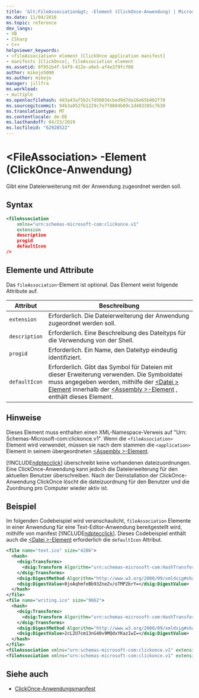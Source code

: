 ```yaml
---
title: '&lt;FileAssociation&gt; -Element (ClickOnce-Anwendung) | Microsoft-Dokumentation'
ms.date: 11/04/2016
ms.topic: reference
dev_langs:
- VB
- CSharp
- C++
helpviewer_keywords:
- <fileAssociation> element [ClickOnce application manifest]
- manifests [ClickOnce], fileAssociation element
ms.assetid: 8f951b4f-54f9-412e-a9e5-af4e379fcf08
author: mikejo5000
ms.author: mikejo
manager: jillfra
ms.workload:
- multiple
ms.openlocfilehash: 4d3a43af5b2c7d50034cbed9d7da16e65b402f70
ms.sourcegitcommit: 94b3a052fb1229c7e7f8804b09c1d403385c7630
ms.translationtype: MT
ms.contentlocale: de-DE
ms.lasthandoff: 04/23/2019
ms.locfileid: "62928522"
---
```

# <a name="ltfileassociationgt-element-clickonce-application"></a>&lt;FileAssociation&gt; -Element (ClickOnce-Anwendung)
Gibt eine Dateierweiterung mit der Anwendung zugeordnet werden soll.

## <a name="syntax"></a>Syntax

```xml
<fileAssociation
    xmlns="urn:schemas-microsoft-com:clickonce.v1"
    extension
    description
    progid
    defaultIcon
/>
```

## <a name="elements-and-attributes"></a>Elemente und Attribute
 Das `fileAssociation`-Element ist optional. Das Element weist folgende Attribute auf.

|Attribut|Beschreibung|
|---------------|-----------------|
|`extension`|Erforderlich. Die Dateierweiterung der Anwendung zugeordnet werden soll.|
|`description`|Erforderlich. Eine Beschreibung des Dateityps für die Verwendung von der Shell.|
|`progid`|Erforderlich. Ein Name, den Dateityp eindeutig identifiziert.|
|`defaultIcon`|Erforderlich. Gibt das Symbol für Dateien mit dieser Erweiterung verwenden. Die Symboldatei muss angegeben werden, mithilfe der [ \<Datei > Element](../deployment/file-element-clickonce-application.md) innerhalb der [ \<Assembly >-Element](../deployment/assembly-element-clickonce-application.md) , enthält dieses Element.|

## <a name="remarks"></a>Hinweise
 Dieses Element muss enthalten einen XML-Namespace-Verweis auf "Urn: Schemas-Microsoft-com:clickonce.v1". Wenn die `<fileAssociation>` Element wird verwendet, müssen sie nach dem stammen die `<application>` Element in seinem übergeordneten [ \<Assembly >-Element](../deployment/assembly-element-clickonce-application.md).

 [!INCLUDE[ndptecclick](../deployment/includes/ndptecclick_md.md)] überschreibt keine vorhandenen dateizuordnungen. Eine ClickOnce-Anwendung kann jedoch die Dateierweiterung für den aktuellen Benutzer überschreiben. Nach der Deinstallation der ClickOnce-Anwendung ClickOnce löscht die dateizuordnung für den Benutzer und die Zuordnung pro Computer wieder aktiv ist.

## <a name="example"></a>Beispiel
 Im folgenden Codebeispiel wird veranschaulicht, `fileAssociation` Elemente in einer Anwendung für eine Text-Editor-Anwendung bereitgestellt wird, mithilfe von manifest [!INCLUDE[ndptecclick](../deployment/includes/ndptecclick_md.md)]. Dieses Codebeispiel enthält auch die [ \<Datei >-Element](../deployment/file-element-clickonce-application.md) erforderlich die `defaultIcon` Attribut.

```xml
<file name="text.ico" size="4286">
  <hash>
    <dsig:Transforms>
      <dsig:Transform Algorithm="urn:schemas-microsoft-com:HashTransforms.Identity" />
    </dsig:Transforms>
    <dsig:DigestMethod Algorithm="http://www.w3.org/2000/09/xmldsig#sha1" />
    <dsig:DigestValue>0joAqhmfeBb93ZneZv/oTMP2brY=</dsig:DigestValue>
  </hash>
</file>
<file name="writing.ico" size="9662">
  <hash>
    <dsig:Transforms>
      <dsig:Transform Algorithm="urn:schemas-microsoft-com:HashTransforms.Identity" />
    </dsig:Transforms>
    <dsig:DigestMethod Algorithm="http://www.w3.org/2000/09/xmldsig#sha1" />
    <dsig:DigestValue>2cL2U7cm13nG40v9MQdxYKazIwI=</dsig:DigestValue>
  </hash>
</file>
<fileAssociation xmlns="urn:schemas-microsoft-com:clickonce.v1" extension=".text" description="Text  Document (ClickOnce)" progid="Text.Document" defaultIcon="text.ico" />
<fileAssociation xmlns="urn:schemas-microsoft-com:clickonce.v1" extension=".writing" description="Writings (ClickOnce)" progid="Writing.Document" defaultIcon="writing.ico" />
```

## <a name="see-also"></a>Siehe auch
- [ClickOnce-Anwendungsmanifest](../deployment/clickonce-application-manifest.md)